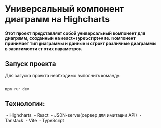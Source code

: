 # Универсальный компонент диаграмм на Highcharts

####  Этот проект представляет собой универсальный компонент для диаграмм, созданный на React+TypeScript+Vite. Компонент принимает тип диаграммы и данные и строит различные диаграммы в зависимости от этих параметров.

## Запуск проекта

Для запуска проекта необходимо выполнить команду:

```

npm run dev

```

## Технологии:
 - Highcharts
 - React
 - JSON-server(сервер для имитации API)
 - Tanstack
 - Vite
 - TypeScript

